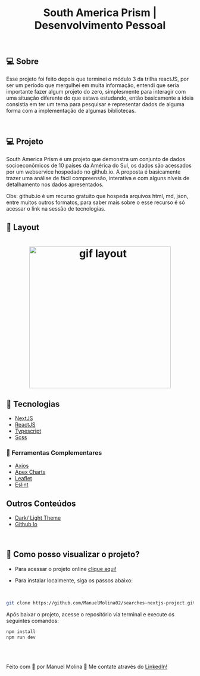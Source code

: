 <h1 align="center">
   South America Prism | Desenvolvimento Pessoal
</h1>

<br/>

## 💻 Sobre

Esse projeto foi feito depois que terminei o módulo 3 da trilha reactJS, por ser um período que mergulhei em muita informação, entendi que seria importante fazer algum projeto do zero, simplesmente para interagir com uma situação diferente do que estava estudando, então basicamente a ideia consistia em ter um tema para pesquisar e representar dados de alguma forma com a implementação de algumas bibliotecas.

<br/>

## 💻 Projeto

South America Prism é um projeto que demonstra um conjunto de dados socioeconômicos de 10 países da América do Sul, os dados são acessados por um webservice hospedado no github.io. A proposta é basicamente trazer uma análise de fácil compreensão, interativa e com alguns níveis de detalhamento nos dados apresentados.
<br/>

Obs: github.io é um recurso gratuito que hospeda arquivos html, md, json, entre muitos outros formatos, para saber mais sobre o esse recurso é só acessar o link na sessão de tecnologias.

## 🔖 Layout

 <h1 align="center">
    <img src="./public/images/layout.gif" width="380px" 
         title="gif_layout"alt="gif layout"
    />
</h1>

## 🚀 Tecnologias

- [NextJS](https://nodejs.org/en/)
- [ReactJS](https://reactjs.org)
- [Typescript](https://www.typescriptlang.org/)
- [Scss](https://sass-lang.com/)

### 📡 Ferramentas Complementares

- [Axios](https://axios-http.com/)
- [Apex Charts](https://apexcharts.com/)
- [Leaflet](https://leafletjs.com/)
- [Eslint](https://eslint.org/)


## Outros Conteúdos 
- [Dark/ Light Theme](https://apexcharts.com/)
- [Github Io](https://leafletjs.com/)

<br/>




## 🤔 Como posso visualizar o projeto?

- Para acessar o projeto online [clique aqui!](https://searches-nextjs-project.vercel.app/)

- Para instalar localmente, siga os passos abaixo:

<br/>

```sh
git clone https://github.com/ManuelMolina02/searches-nextjs-project.git
```

Após baixar o projeto, acesse o repositório via terminal e execute os seguintes comandos:

```sh
npm install
npm run dev
```

<br/>
<br/>

Feito com 💜 por Manuel Molina 👋 Me contate através do [LinkedIn!](https://www.linkedin.com/in/manuel-angel-berger-molina-ba08b3174/)
